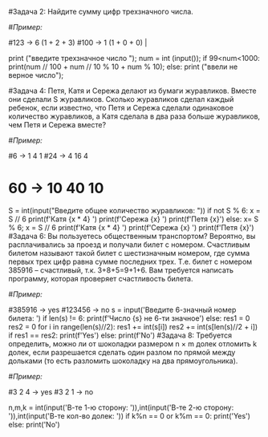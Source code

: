 #Задача 2: Найдите сумму цифр трехзначного числа.

#*Пример:*

#123 -> 6 (1 + 2 + 3)
#100 -> 1 (1 + 0 + 0) |

print ("введите трехзначное число ");
num = int (input());
if 99<num<1000:
    print(num // 100 + num // 10 % 10 + num % 10);
else:
    print ("ввели не верное число");

#Задача 4: Петя, Катя и Сережа делают из бумаги журавликов. Вместе они сделали S журавликов. Сколько журавликов сделал каждый ребенок, если известно, что Петя и Сережа сделали одинаковое количество журавликов, а Катя сделала в два раза больше журавликов, чем Петя и Сережа вместе?

#*Пример:*

#6 -> 1  4  1
#24 -> 4  16  4
#    60 -> 10  40  10

S = int(input("Введите общее количество журавликов: "))
if not S % 6:
     x = S // 6
     print(f'Катя {x * 4} ')
     print(f'Сережа {x} ')
     print(f'Петя {x}')
else:
     x= S % 6;
     x = S // 6
     print(f'Катя {x * 4} ')
     print(f'Сережа {x} ')
     print(f'Петя {x}')
#Задача 6: Вы пользуетесь общественным транспортом? Вероятно, вы расплачивались за проезд и получали билет с номером. Счастливым билетом называют такой билет с шестизначным номером, где сумма первых трех цифр равна сумме последних трех. Т.е. билет с номером 385916 – счастливый, т.к. 3+8+5=9+1+6. Вам требуется написать программу, которая проверяет счастливость билета.

#*Пример:*

#385916 -> yes
#123456 -> no
s = input('Введите 6-значный номер билета: ')
if len(s) != 6:
    print(f'Число {s} не 6-ти значное')
else:
    res1 = 0
    res2 = 0
    for i in range(len(s)//2):
        res1 += int(s[i])
        res2 += int(s[len(s)//2 + i])
    if res1 == res2:
        print(f'Yes')
    else:
        print(f'No')
#Задача 8: Требуется определить, можно ли от шоколадки размером n × m долек отломить k долек, если разрешается сделать один разлом по прямой между дольками (то есть разломить шоколадку на два прямоугольника).

#*Пример:*

#3 2 4 -> yes
#3 2 1 -> no

n,m,k = int(input('В-те 1-ю сторону: ')),int(input('В-те 2-ю сторону: ')),int(input('В-те кол-во долек: '))
if k%n == 0 or k%m == 0:
    print('Yes')
else: print('No')
